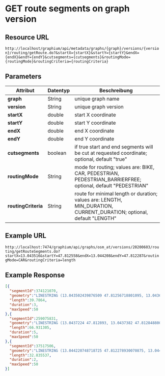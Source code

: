 # GET route segments on graph version

## Resource URL

`http://localhost/graphium/api/metadata/graphs/{graph}/versions/{version}/routing/getRoute.do?&startX={startX}&startY={startY}&endX={endX}&endY={endY}&cutsegments={cutsegments}&routingMode={routingMode}&routingCriteria={routingCriteria}`

## Parameters

| **Attribut**        | **Datentyp** | **Beschreibung**                         |
| ------------------- | ------------ | ---------------------------------------- |
| **graph**           | String       | unique graph name                        |
| **version**         | String       | unique graph version                     |
| **startX**          | double       | start X coordinate                       |
| **startY**          | double       | start Y coordinate                       |
| **endX**            | double       | end X coordinate                         |
| **endY**            | double       | end Y coordinate                         |
| **cutsegments**     | boolean      | if true start and end segments will be cut at requested coordinate; optional, default "true" |
| **routingMode**     | String       | mode for routing; values are: BIKE, CAR, PEDESTRIAN, PEDESTRIAN_BARRIERFREE; optional, default "PEDESTRIAN" |
| **routingCriteria** | String       | route for minimal length or duration; values are: LENGTH, MIN_DURATION, CURRENT_DURATION; optional, default "LENGTH" |

## Example URL

`http://localhost:7474/graphium/api/graphs/osm_at/versions/20200603/routing/getRouteSegments.do?startX=13.043516&startY=47.812558&endX=13.044208&endY=47.812287&routingMode=CAR&routingCriteria=length`

## Example Response
```json
[{
  "segmentId":374121070,
  "geometry":"LINESTRING (13.043502439876509 47.81256718801095, 13.0436858 47.812837800000004, 13.0437224 47.812893)",
  "length":39.7864,
  "duration":3,
  "maxSpeed":50
},{
  "segmentId":259075831,
  "geometry":"LINESTRING (13.0437224 47.812893, 13.0437382 47.812848800000005, 13.043785900000001 47.8128207, 13.0439938 47.812758, 13.0443133 47.8126617, 13.0443653 47.8126314, 13.0443835 47.8126022, 13.044388600000001 47.812555700000004)",
  "length":66.931305,
  "duration":5,
  "maxSpeed":50
},{
  "segmentId":37517506,
  "geometry":"LINESTRING (13.044220748718725 47.812278930070875, 13.0442896 47.8123877, 13.044388600000001 47.812555700000004)",
  "length":32.835537,
  "duration":2,
  "maxSpeed":50
}]
```

